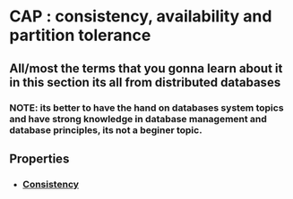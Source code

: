 # CAP : consistency, availability and partition tolerance

## All/most the terms that you gonna learn about it in this section its all from distributed databases

### NOTE: its better to have the hand on databases system topics and have strong knowledge in database management and database principles, its not a beginer topic.

## Properties
- ### [Consistency](https://github.com/imaarov/DBA.md/blob/main/src/cap/src/0-consistency.md)

